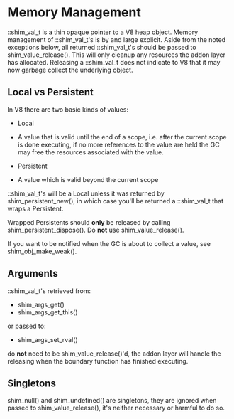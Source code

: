 # Memory Management

::shim_val_t is a thin opaque pointer to a V8 heap object. Memory management
of ::shim_val_t's is by and large explicit. Aside from the noted exceptions
below, all returned ::shim_val_t's should be passed to shim_value_release().
This will only cleanup any resources the addon layer has allocated. Releasing
a ::shim_val_t does not indicate to V8 that it may now garbage collect the
underlying object.

## Local vs Persistent

In V8 there are two basic kinds of values:

 * Local
  - A value that is valid until the end of a scope, i.e. after the current
scope is done executing, if no more references to the value are held the GC may
free the resources associated with the value.
 * Persistent
  - A value which is valid beyond the current scope

::shim_val_t's will be a Local unless it was returned by
shim_persistent_new(), in which case you'll be returned a ::shim_val_t that
wraps a Persistent.

Wrapped Persistents should **only** be released by calling
shim_persistent_dispose(). Do **not** use shim_value_release().

If you want to be notified when the GC is about to collect a value, see
shim_obj_make_weak().

## Arguments

::shim_val_t's retrieved from:

 * shim_args_get()
 * shim_args_get_this()

or passed to:

 * shim_args_set_rval()

do **not** need to be shim_value_release()'d, the addon layer will handle the
releasing when the boundary function has finished executing.

## Singletons

shim_null() and shim_undefined() are singletons, they are ignored when passed
to shim_value_release(), it's neither necessary or harmful to do so.
